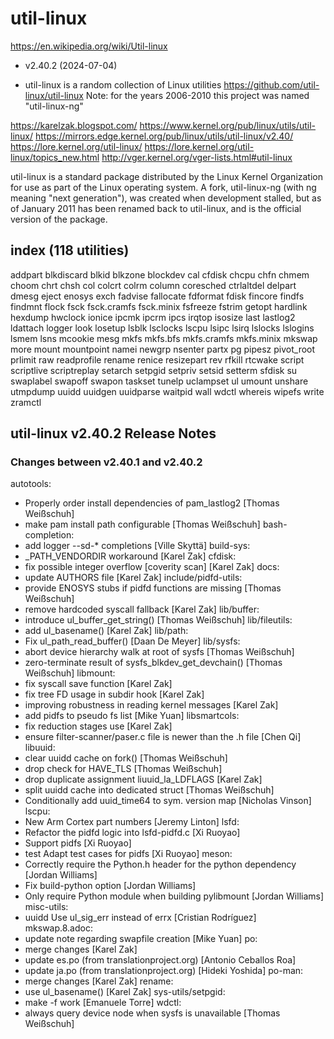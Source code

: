# util-linux

https://en.wikipedia.org/wiki/Util-linux

- v2.40.2 (2024-07-04)

* util-linux is a random collection of Linux utilities
https://github.com/util-linux/util-linux
Note: for the years 2006-2010 this project was named "util-linux-ng"

https://karelzak.blogspot.com/
https://www.kernel.org/pub/linux/utils/util-linux/
https://mirrors.edge.kernel.org/pub/linux/utils/util-linux/v2.40/
https://lore.kernel.org/util-linux/
https://lore.kernel.org/util-linux/topics_new.html
http://vger.kernel.org/vger-lists.html#util-linux

util-linux is a standard package distributed by the Linux Kernel Organization for use as part of the Linux operating system. A fork, util-linux-ng (with ng meaning "next generation"), was created when development stalled, but as of January 2011 has been renamed back to util-linux, and is the official version of the package.

## index (118 utilities)

addpart
blkdiscard
blkid
blkzone
blockdev
cal
cfdisk
chcpu
chfn
chmem
choom
chrt
chsh
col
colcrt
colrm
column
coresched
ctrlaltdel
delpart
dmesg
eject
enosys
exch
fadvise
fallocate
fdformat
fdisk
fincore
findfs
findmnt
flock
fsck
fsck.cramfs
fsck.minix
fsfreeze
fstrim
getopt
hardlink
hexdump
hwclock
ionice
ipcmk
ipcrm
ipcs
irqtop
isosize
last
lastlog2
ldattach
logger
look
losetup
lsblk
lsclocks
lscpu
lsipc
lsirq
lslocks
lslogins
lsmem
lsns
mcookie
mesg
mkfs
mkfs.bfs
mkfs.cramfs
mkfs.minix
mkswap
more
mount
mountpoint
namei
newgrp
nsenter
partx
pg
pipesz
pivot_root
prlimit
raw
readprofile
rename
renice
resizepart
rev
rfkill
rtcwake
script
scriptlive
scriptreplay
setarch
setpgid
setpriv
setsid
setterm
sfdisk
su
swaplabel
swapoff
swapon
taskset
tunelp
uclampset
ul
umount
unshare
utmpdump
uuidd
uuidgen
uuidparse
waitpid
wall
wdctl
whereis
wipefs
write
zramctl



## util-linux v2.40.2 Release Notes

### Changes between v2.40.1 and v2.40.2

autotools:
   - Properly order install dependencies of pam_lastlog2  [Thomas Weißschuh]
   - make pam install path configurable  [Thomas Weißschuh]
bash-completion:
   - add logger --sd-* completions  [Ville Skyttä]
build-sys:
   - _PATH_VENDORDIR workaround  [Karel Zak]
cfdisk:
   - fix possible integer overflow [coverity scan]  [Karel Zak]
docs:
   - update AUTHORS file  [Karel Zak]
include/pidfd-utils:
   - provide ENOSYS stubs if pidfd functions are missing  [Thomas Weißschuh]
   - remove hardcoded syscall fallback  [Karel Zak]
lib/buffer:
   - introduce ul_buffer_get_string()  [Thomas Weißschuh]
lib/fileutils:
   - add ul_basename()  [Karel Zak]
lib/path:
   - Fix ul_path_read_buffer() [Daan De Meyer]
lib/sysfs:
   - abort device hierarchy walk at root of sysfs  [Thomas Weißschuh]
   - zero-terminate result of sysfs_blkdev_get_devchain()  [Thomas Weißschuh]
libmount:
   - fix syscall save function  [Karel Zak]
   - fix tree FD usage in subdir hook  [Karel Zak]
   - improving robustness in reading kernel messages  [Karel Zak]
   - add pidfs to pseudo fs list  [Mike Yuan]
libsmartcols:
   - fix reduction stages use  [Karel Zak]
   - ensure filter-scanner/paser.c file is newer than the .h file  [Chen Qi]
libuuid:
   - clear uuidd cache on fork()  [Thomas Weißschuh]
   - drop check for HAVE_TLS  [Thomas Weißschuh]
   - drop duplicate assignment liuuid_la_LDFLAGS  [Karel Zak]
   - split uuidd cache into dedicated struct  [Thomas Weißschuh]
   - Conditionally add uuid_time64 to sym. version map [Nicholas Vinson]
lscpu:
   - New Arm Cortex part numbers  [Jeremy Linton]
lsfd:
   - Refactor the pidfd logic into lsfd-pidfd.c  [Xi Ruoyao]
   - Support pidfs  [Xi Ruoyao]
   - test  Adapt test cases for pidfs  [Xi Ruoyao]
meson:
   - Correctly require the Python.h header for the python dependency  [Jordan Williams]
   - Fix build-python option  [Jordan Williams]
   - Only require Python module when building pylibmount  [Jordan Williams]
misc-utils:
   - uuidd  Use ul_sig_err instead of errx  [Cristian Rodríguez]
mkswap.8.adoc:
   - update note regarding swapfile creation  [Mike Yuan]
po:
   - merge changes  [Karel Zak]
   - update es.po (from translationproject.org)  [Antonio Ceballos Roa]
   - update ja.po (from translationproject.org)  [Hideki Yoshida]
po-man:
   - merge changes  [Karel Zak]
rename:
   - use ul_basename()  [Karel Zak]
sys-utils/setpgid:
   - make -f work  [Emanuele Torre]
wdctl:
   - always query device node when sysfs is unavailable  [Thomas Weißschuh]
